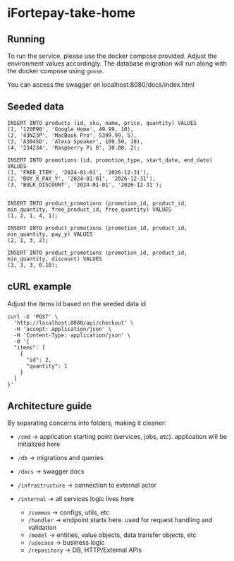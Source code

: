 # iFortepay-take-home

## Running
To run the service, please use the docker compose provided. Adjust the environment values accordingly. The database migration will run along with the docker compose using `goose`.

You can access the swagger on localhost:8080/docs/index.html

## Seeded data
```
INSERT INTO products (id, sku, name, price, quantity) VALUES
(1, '120P90', 'Google Home', 49.99, 10),
(2, '43N23P', 'MacBook Pro', 5399.99, 5),
(3, 'A304SD', 'Alexa Speaker', 109.50, 10),
(4, '234234', 'Raspberry Pi B', 30.00, 2);

INSERT INTO promotions (id, promotion_type, start_date, end_date) VALUES
(1, 'FREE_ITEM', '2024-01-01', '2026-12-31'),
(2, 'BUY_X_PAY_Y', '2024-01-01', '2026-12-31'),
(3, 'BULK_DISCOUNT', '2024-01-01', '2026-12-31');


INSERT INTO product_promotions (promotion_id, product_id, min_quantity, free_product_id, free_quantity) VALUES
(1, 2, 1, 4, 1);

INSERT INTO product_promotions (promotion_id, product_id, min_quantity, pay_y) VALUES
(2, 1, 3, 2);

INSERT INTO product_promotions (promotion_id, product_id, min_quantity, discount) VALUES
(3, 3, 3, 0.10);
```

## cURL example
Adjust the items id based on the seeded data id
```
curl -X 'POST' \
  'http://localhost:8080/api/checkout' \
  -H 'accept: application/json' \
  -H 'Content-Type: application/json' \
  -d '{
  "items": [
    {
      "id": 2,
      "quantity": 1
    }
  ]
}'
```

## Architecture guide

By separating concerns into folders, making it cleaner:
- `/cmd` -> application starting point (services, jobs, etc). application will be initialized here

- `/db` -> migrations and queries

- `/docs` -> swagger docs

- `/infrastructure` -> connection to external actor

- `/internal` -> all services logic lives here
    - `/common` -> configs, utils, etc
    - `/handler` -> endpoint starts here. used for request handling and validation
    - `/model` -> entities, value objects, data transfer objects, etc
    - `/usecase` -> business logic
    - `/repository` -> DB, HTTP/External APIs

